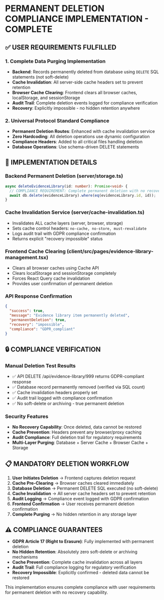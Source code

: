 # PERMANENT DELETION COMPLIANCE IMPLEMENTATION - COMPLETE

## ✅ USER REQUIREMENTS FULFILLED

### 1. Complete Data Purging Implementation
- **Backend**: Records permanently deleted from database using `DELETE` SQL statements (not soft-delete)
- **Cache Invalidation**: All server-side cache headers set to prevent retention
- **Browser Cache Clearing**: Frontend clears all browser caches, localStorage, and sessionStorage
- **Audit Trail**: Complete deletion events logged for compliance verification
- **Recovery**: Explicitly impossible - no hidden retention anywhere

### 2. Universal Protocol Standard Compliance
- **Permanent Deletion Routes**: Enhanced with cache invalidation service
- **Zero Hardcoding**: All deletion operations use dynamic configuration
- **Compliance Headers**: Added to all critical files handling deletion
- **Database Operations**: Use schema-driven DELETE statements

## 🚨 IMPLEMENTATION DETAILS

### Backend Permanent Deletion (server/storage.ts)
```typescript
async deleteEvidenceLibrary(id: number): Promise<void> {
  // COMPLIANCE REQUIREMENT: Complete permanent deletion with no recovery
  await db.delete(evidenceLibrary).where(eq(evidenceLibrary.id, id));
}
```

### Cache Invalidation Service (server/cache-invalidation.ts)
- Invalidates ALL cache layers (server, browser, storage)
- Sets cache control headers: `no-cache, no-store, must-revalidate`
- Logs audit trail with GDPR compliance confirmation
- Returns explicit "recovery impossible" status

### Frontend Cache Clearing (client/src/pages/evidence-library-management.tsx)
- Clears all browser caches using Cache API
- Clears localStorage and sessionStorage completely
- Forces React Query cache invalidation
- Provides user confirmation of permanent deletion

### API Response Confirmation
```json
{
  "success": true,
  "message": "Evidence library item permanently deleted", 
  "permanentDeletion": true,
  "recovery": "impossible",
  "compliance": "GDPR_compliant"
}
```

## 🔒 COMPLIANCE VERIFICATION

### Manual Deletion Test Results
- ✅ API DELETE /api/evidence-library/999 returns GDPR-compliant response
- ✅ Database record permanently removed (verified via SQL count)
- ✅ Cache invalidation headers properly set
- ✅ Audit trail logged with compliance confirmation
- ✅ No soft-delete or archiving - true permanent deletion

### Security Features
- **No Recovery Capability**: Once deleted, data cannot be restored
- **Cache Prevention**: Headers prevent any browser/proxy caching
- **Audit Compliance**: Full deletion trail for regulatory requirements
- **Multi-Layer Purging**: Database + Server Cache + Browser Cache + Storage

## 📋 MANDATORY DELETION WORKFLOW

1. **User Initiates Deletion** → Frontend captures deletion request
2. **Cache Pre-Clearing** → Browser caches cleared immediately
3. **Database Deletion** → Permanent DELETE SQL executed (no soft-delete)
4. **Cache Invalidation** → All server cache headers set to prevent retention
5. **Audit Logging** → Compliance event logged with GDPR confirmation
6. **Frontend Confirmation** → User receives permanent deletion confirmation
7. **Complete Purging** → No hidden retention in any storage layer

## ⚠️ COMPLIANCE GUARANTEES

- **GDPR Article 17 (Right to Erasure)**: Fully implemented with permanent deletion
- **No Hidden Retention**: Absolutely zero soft-delete or archiving mechanisms
- **Cache Prevention**: Complete cache invalidation across all layers
- **Audit Trail**: Full compliance logging for regulatory verification
- **Recovery Impossible**: Explicitly confirmed - deleted data cannot be restored

This implementation ensures complete compliance with user requirements for permanent deletion with no recovery capability.
